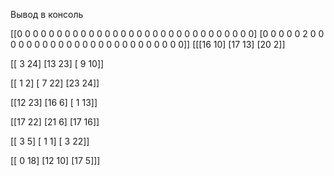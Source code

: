Вывод в консоль

[[0 0 0 0 0 0 0 0 0 0 0 0 0 0 0 0 0 0 0 0 0 0 0 0 0 0 0 0 0 0]
 [0 0 0 0 0 2 0 0 0 0 0 0 0 0 0 0 0 0 0 0 0 0 0 0 0 0 0 0 0 0]]
[[[16 10]
  [17 13]
  [20  2]]

 [[ 3 24]
  [13 23]
  [ 9 10]]

 [[ 1  2]
  [ 7 22]
  [23 24]]

 [[12 23]
  [16  6]
  [ 1 13]]

 [[17 22]
  [21  6]
  [17 16]]

 [[ 3  5]
  [ 1  1]
  [ 3 22]]

 [[ 0 18]
  [12 10]
  [17  5]]]